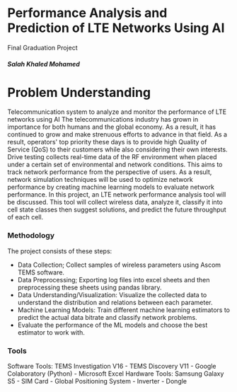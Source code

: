 # Performance Analysis and Prediction of LTE Networks Using AI

Final Graduation Project 

##### Salah Khaled Mohamed

# Problem Understanding
Telecommunication system to analyze and monitor the performance of LTE networks using AI
The telecommunications industry has grown in importance for both humans and the global economy. As a result, it has continued to grow and make strenuous efforts to advance in that field. As a result, operators' top priority these days is to provide high Quality of Service (QoS) to their customers while also considering their own interests. Drive testing collects real-time data of the RF environment when placed under a certain set of environmental and network conditions. This aims to track network performance from the perspective of users. As a result, network simulation techniques will be used to optimize network performance by creating machine learning models to evaluate network performance. In this project, an LTE network performance analysis tool will be discussed. This tool will collect wireless data, analyze it, classify it into cell state classes then suggest solutions, and predict the future throughput of each cell.

### Methodology

The project consists of these steps: 

*   Data Collection; Collect samples of wireless parameters using Ascom TEMS software. 
*   Data Preprocessing; Exporting log files into excel sheets and then preprocessing these sheets using pandas library. 
*   Data Understanding/Visualization: Visualize the collected data to understand the distribution and relations between each parameter.
*   Machine Learning Models: Train different machine learning estimators to predict the actual data bitrate and classify network problems. 
*   Evaluate the performance of the ML models and choose the best estimator to work with.

### Tools
Software Tools: TEMS Investigation V16 - TEMS Discovery V11 - Google Colaboratory (Python) - Microsoft Excel 
Hardware Tools: Samsung Galaxy S5 - SIM Card - Global Positioning System - Inverter - Dongle
